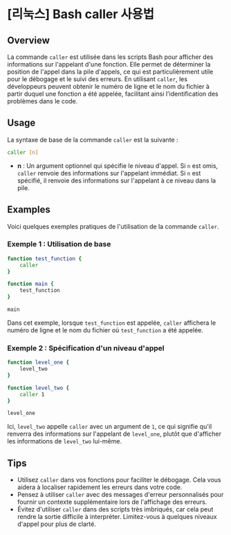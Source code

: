 # [리눅스] Bash caller 사용법

## Overview
La commande `caller` est utilisée dans les scripts Bash pour afficher des informations sur l'appelant d'une fonction. Elle permet de déterminer la position de l'appel dans la pile d'appels, ce qui est particulièrement utile pour le débogage et le suivi des erreurs. En utilisant `caller`, les développeurs peuvent obtenir le numéro de ligne et le nom du fichier à partir duquel une fonction a été appelée, facilitant ainsi l'identification des problèmes dans le code.

## Usage
La syntaxe de base de la commande `caller` est la suivante :

```bash
caller [n]
```

- **n** : Un argument optionnel qui spécifie le niveau d'appel. Si `n` est omis, `caller` renvoie des informations sur l'appelant immédiat. Si `n` est spécifié, il renvoie des informations sur l'appelant à ce niveau dans la pile.

## Examples
Voici quelques exemples pratiques de l'utilisation de la commande `caller`.

### Exemple 1 : Utilisation de base
```bash
function test_function {
    caller
}

function main {
    test_function
}

main
```
Dans cet exemple, lorsque `test_function` est appelée, `caller` affichera le numéro de ligne et le nom du fichier où `test_function` a été appelée.

### Exemple 2 : Spécification d'un niveau d'appel
```bash
function level_one {
    level_two
}

function level_two {
    caller 1
}

level_one
```
Ici, `level_two` appelle `caller` avec un argument de `1`, ce qui signifie qu'il renverra des informations sur l'appelant de `level_one`, plutôt que d'afficher les informations de `level_two` lui-même.

## Tips
- Utilisez `caller` dans vos fonctions pour faciliter le débogage. Cela vous aidera à localiser rapidement les erreurs dans votre code.
- Pensez à utiliser `caller` avec des messages d'erreur personnalisés pour fournir un contexte supplémentaire lors de l'affichage des erreurs.
- Évitez d'utiliser `caller` dans des scripts très imbriqués, car cela peut rendre la sortie difficile à interpréter. Limitez-vous à quelques niveaux d'appel pour plus de clarté.